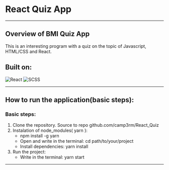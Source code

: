 # React Quiz App
***
## Overview of BMI Quiz App

This is an interesting program with a quiz on the topic of Javascript, HTML/CSS and React.

## Built on:
![React](https://img.shields.io/badge/-React-blue?logo=react&logoColor=white) ![SCSS](https://img.shields.io/badge/-SCSS-CC6699?logo=sass&logoColor=white)
***

## How to run the application(basic steps):

### Basic steps:
 1. Clone the repository. Source to repo github.com/camp3rm/React_Quiz
 2. Instalation of node_modules( yarn ):
    - npm install -g yarn
    - Open and write in the terminal: cd path/to/your/projeсt
    - Install dependencies: yarn install
 3. Run the project:
    - Write in the terminal: yarn start

***
